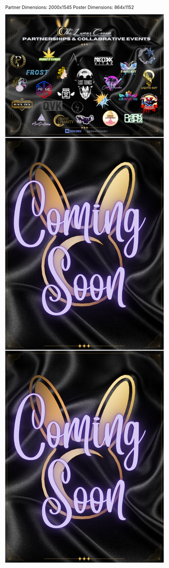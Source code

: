 Partner Dimensions: 2000x1545
Poster Dimensions: 864x1152

![Partner](Partner.png)
![Poster](Poster.png)
![Coming Soon](ComingSoon.png)
